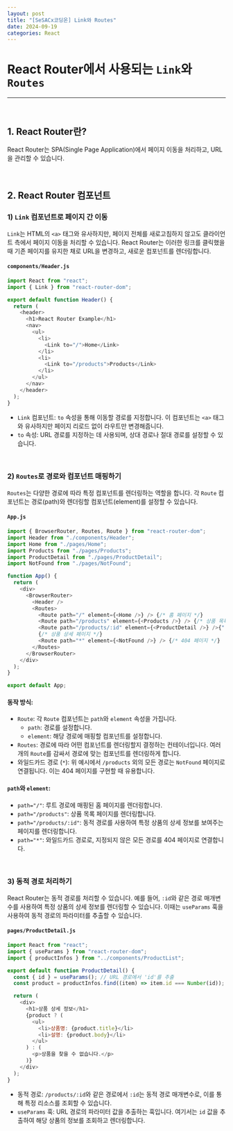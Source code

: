 ```yaml
---
layout: post
title: "[SeSACx코딩온] Link와 Routes"
date: 2024-09-19
categories: React
---
```


# React Router에서 사용되는 `Link`와 `Routes`

<hr>
<br>

## 1. React Router란?

React Router는 SPA(Single Page Application)에서 페이지 이동을 처리하고, URL을 관리할 수 있습니다.

<br>

## 2. React Router 컴포넌트

### 1) `Link` 컴포넌트로 페이지 간 이동

`Link`는 HTML의 `<a>` 태그와 유사하지만, 페이지 전체를 새로고침하지 않고도 클라이언트 측에서 페이지 이동을 처리할 수 있습니다. React Router는 이러한 링크를 클릭했을 때 기존 페이지를 유지한 채로 URL을 변경하고, 새로운 컴포넌트를 렌더링합니다.

#### `components/Header.js`

```js
import React from "react";
import { Link } from "react-router-dom";

export default function Header() {
  return (
    <header>
      <h1>React Router Example</h1>
      <nav>
        <ul>
          <li>
            <Link to="/">Home</Link>
          </li>
          <li>
            <Link to="/products">Products</Link>
          </li>
        </ul>
      </nav>
    </header>
  );
}
```

- `Link` 컴포넌트: `to` 속성을 통해 이동할 경로를 지정합니다. 이 컴포넌트는 `<a>` 태그와 유사하지만 페이지 리로드 없이 라우트만 변경해줍니다.
- `to` 속성: URL 경로를 지정하는 데 사용되며, 상대 경로나 절대 경로를 설정할 수 있습니다.

<br>

### 2) `Routes`로 경로와 컴포넌트 매핑하기

`Routes`는 다양한 경로에 따라 특정 컴포넌트를 렌더링하는 역할을 합니다. 각 `Route` 컴포넌트는 경로(path)와 렌더링할 컴포넌트(element)를 설정할 수 있습니다.

#### `App.js`

```js
import { BrowserRouter, Routes, Route } from "react-router-dom";
import Header from "./components/Header";
import Home from "./pages/Home";
import Products from "./pages/Products";
import ProductDetail from "./pages/ProductDetail";
import NotFound from "./pages/NotFound";

function App() {
  return (
    <div>
      <BrowserRouter>
        <Header />
        <Routes>
          <Route path="/" element={<Home />} /> {/* 홈 페이지 */}
          <Route path="/products" element={<Products />} /> {/* 상품 목록 페이지 */}
          <Route path="/products/:id" element={<ProductDetail />} />{" "}
          {/* 상품 상세 페이지 */}
          <Route path="*" element={<NotFound />} /> {/* 404 페이지 */}
        </Routes>
      </BrowserRouter>
    </div>
  );
}

export default App;
```

#### 동작 방식:

- `Route`: 각 `Route` 컴포넌트는 `path`와 `element` 속성을 가집니다.
  - `path`: 경로를 설정합니다.
  - `element`: 해당 경로에 매핑할 컴포넌트를 설정합니다.
- `Routes`: 경로에 따라 어떤 컴포넌트를 렌더링할지 결정하는 컨테이너입니다. 여러 개의 `Route`를 감싸서 경로에 맞는 컴포넌트를 렌더링하게 합니다.
- 와일드카드 경로 (`*`): 위 예시에서 `/products` 외의 모든 경로는 `NotFound` 페이지로 연결됩니다. 이는 404 페이지를 구현할 때 유용합니다.

#### `path`와 `element`:

- `path="/"`: 루트 경로에 매핑된 홈 페이지를 렌더링합니다.
- `path="/products"`: 상품 목록 페이지를 렌더링합니다.
- `path="/products/:id"`: 동적 경로를 사용하여 특정 상품의 상세 정보를 보여주는 페이지를 렌더링합니다.
- `path="*"`: 와일드카드 경로로, 지정되지 않은 모든 경로를 404 페이지로 연결합니다.

<br>

### 3) 동적 경로 처리하기

React Router는 동적 경로를 처리할 수 있습니다. 예를 들어, `:id`와 같은 경로 매개변수를 사용하여 특정 상품의 상세 정보를 렌더링할 수 있습니다. 이때는 `useParams` 훅을 사용하여 동적 경로의 파라미터를 추출할 수 있습니다.

#### `pages/ProductDetail.js`

```js
import React from "react";
import { useParams } from "react-router-dom";
import { productInfos } from "../components/ProductList";

export default function ProductDetail() {
  const { id } = useParams(); // URL 경로에서 'id'를 추출
  const product = productInfos.find((item) => item.id === Number(id)); // 해당 상품 정보를 가져옴

  return (
    <div>
      <h1>상품 상세 정보</h1>
      {product ? (
        <ul>
          <li>상품명: {product.title}</li>
          <li>설명: {product.body}</li>
        </ul>
      ) : (
        <p>상품을 찾을 수 없습니다.</p>
      )}
    </div>
  );
}
```

- 동적 경로: `/products/:id`와 같은 경로에서 `:id`는 동적 경로 매개변수로, 이를 통해 특정 리소스를 조회할 수 있습니다.
- `useParams` 훅: URL 경로의 파라미터 값을 추출하는 훅입니다. 여기서는 `id` 값을 추출하여 해당 상품의 정보를 조회하고 렌더링합니다.

<br>
